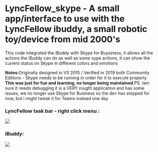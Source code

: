 <!doctype html>

<html lang="en">
<head>
  <meta charset="utf-8">
  <meta name="viewport" content="width=device-width, initial-scale=1">

  <title>LyncFellow - a tiny iBuddy robotic toy</title>
  <meta name="description" content="Some simple code to interact with the iBuddy">

</head>

<body>

# LyncFellow_skype - A small app/interface to use with the LyncFellow ibuddy, a small robotic toy/device from mid 2000's
This code integrated the iBuddy with Skype for Buysiness, it allows all the actions the iBuddy can do as well as some sype actions, it can show the current status on Skype in different colors and emotions<br/>



<b>Notes:</b>Originally designed in VS 2015 / Verified in 2019 both Community Editions - Skype needs to be running in order for it to execute properly
<br/>
<b>This was just for fun and learning, no longer being maintained</b>
PS. Iam sure it needs debugging it is a VERY rought application and has some issues, we no longer use Skype for Business so the dev has stopped for now, but i might tweak it for Teams instead one day


<h3>LyncFellow task bar - right click menu :</h3>

<img src="/creekhead/Lyncfellow_skype_main/blob/main/Resources/right_click_menu.png?raw=true">
<h3>iBuddy:</h3>

<img src="/creekhead/Lyncfellow_skype_main/blob/main/Resources/ibuddy.png?raw=true">

</body>
</html>